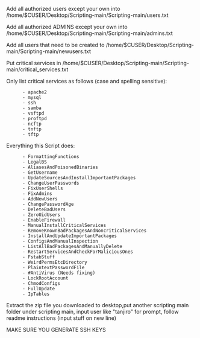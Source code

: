 
Add all authorized users except your own into /home/$CUSER/Desktop/Scripting-main/Scripting-main/users.txt

Add all authorized ADMINS except your own into /home/$CUSER/Desktop/Scripting-main/Scripting-main/admins.txt

Add all users that need to be created to /home/$CUSER/Desktop/Scripting-main/Scripting-main/newusers.txt

Put critical services in /home/$CUSER/Desktop/Scripting-main/Scripting-main/critical_services.txt

  Only list critical services as follows (case and spelling sensitive):
      
          - apache2
          - mysql
          - ssh
          - samba
          - vsftpd
          - proftpd
          - ncftp
          - tnftp
          - tftp

  Everything this Script does: 
  
          - FormattingFunctions
          - LegalBS
          - AliasesAndPoisonedBinaries
          - GetUsername
          - UpdateSourcesAndInstallImportantPackages
          - ChangeUserPasswords
          - FixUserShells
          - FixAdmins
          - AddNewUsers
          - ChangePasswordAge
          - DeleteBadUsers
          - ZeroUidUsers
          - EnableFirewall
          - ManualInstallCriticalServices
          - RemoveKnownBadPackagesAndNoncriticalServices
          - InstallAndUpdateImportantPackages
          - ConfigsAndManualInspection
          - ListAllBadPackagesAndManuallyDelete
          - RestartServicesAndCheckForMaliciousOnes
          - FstabStuff
          - WeirdPermsEtcDirectory
          - PlaintextPasswordFile
          - #AntiVirus (Needs fixing)
          - LockRootAccount
          - ChmodConfigs
          - FullUpdate
          - IpTables

Extract the zip file you downloaded to desktop,put another scripting main folder under scripting main, input user like "tanjiro" for prompt, follow readme instructions (input stuff on new line) 

MAKE SURE YOU GENERATE SSH KEYS
